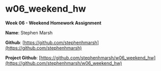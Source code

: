 w06_weekend_hw
==============

**Week 06 - Weekend Homework Assignment**

**Name**: Stephen Marsh

**Github**: [https://github.com/stephenhmarsh](https://github.com/stephenhmarsh)

**Project Github**: [https://github.com/stephenhmarsh/w06_weekend_hw](https://github.com/stephenhmarsh/w06_weekend_hw)